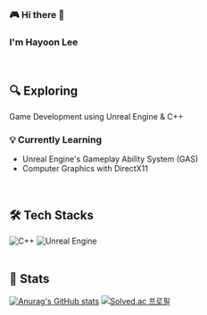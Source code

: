 
### 🎮 Hi there 👋
### I'm Hayoon Lee 
<br/>

## 🔍 Exploring
Game Development using Unreal Engine & C++

### 💡 Currently Learning
- Unreal Engine's Gameplay Ability System (GAS)
- Computer Graphics with DirectX11
<br/>

## 🛠️ Tech Stacks 

![C++](https://img.shields.io/badge/C++-00599C.svg?&style=flat&logo=cplusplus&logoColor=white)
![Unreal Engine](https://img.shields.io/badge/Unreal%20Engine-0E1128.svg?&style=flat&logo=unrealengine&logoColor=white)  
<br/>

## 🏅 Stats 

[![Anurag's GitHub stats](https://github-readme-stats.vercel.app/api?username=hayoonleeMe&theme=tokyonight)](https://github.com/anuraghazra/github-readme-stats)
[![Solved.ac 프로필](http://mazassumnida.wtf/api/v2/generate_badge?boj=htdovad)](https://solved.ac/htdovad)
<br/>
